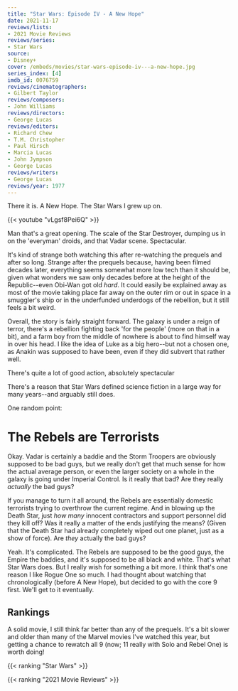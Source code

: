 ```yaml
---
title: "Star Wars: Episode IV - A New Hope"
date: 2021-11-17
reviews/lists:
- 2021 Movie Reviews
reviews/series:
- Star Wars
source:
- Disney+
cover: /embeds/movies/star-wars-episode-iv---a-new-hope.jpg
series_index: [4]
imdb_id: 0076759
reviews/cinematographers:
- Gilbert Taylor
reviews/composers:
- John Williams
reviews/directors:
- George Lucas
reviews/editors:
- Richard Chew
- T.M. Christopher
- Paul Hirsch
- Marcia Lucas
- John Jympson
- George Lucas
reviews/writers:
- George Lucas
reviews/year: 1977
---
```


There it is. A New Hope. The Star Wars I grew up on. 

{{< youtube "vLgsf8Pei6Q" >}}

Man that's a great opening. The scale of the Star Destroyer, dumping us in on the 'everyman' droids, and that Vadar scene. Spectacular. 

<!--more-->

It's kind of strange both watching this after re-watching the prequels and after so long. Strange after the prequels because, having been filmed decades later, everything seems somewhat more low tech than it should be, given what wonders we saw only decades before at the height of the Republic--even Obi-Wan got old *hard*. It could easily be explained away as most of the movie taking place far away on the outer rim or out in space in a smuggler's ship or in the underfunded underdogs of the rebellion, but it still feels a bit weird. 

Overall, the story is fairly straight forward. The galaxy is under a reign of terror, there's a rebellion fighting back 'for the people' (more on that in a bit), and a farm boy from the middle of nowhere is about to find himself way in over his head. I like the idea of Luke as a big hero--but not a chosen one, as Anakin was supposed to have been, even if they did subvert that rather well. 

There's quite a lot of good action, absolutely spectacular 

There's a reason that Star Wars defined science fiction in a large way for many years--and arguably still does. 

One random point:

# The Rebels are Terrorists

Okay. Vadar is certainly a baddie and the Storm Troopers are obviously supposed to be bad guys, but we really don't get that much sense for how the actual average person, or even the larger society on a whole in the galaxy is going under Imperial Control. Is it really that bad? Are they really *actually* the bad guys? 

If you manage to turn it all around, the Rebels are essentially domestic terrorists trying to overthrow the current regime. And in blowing up the Death Star, just *how many* innocent contractors and support personnel did they kill off? Was it really a matter of the ends justifying the means? (Given that the Death Star had already completely wiped out one planet, just as a show of force). Are *they* actually the bad guys? 

Yeah. It's complicated. The Rebels are supposed to be the good guys, the Empire the baddies, and it's supposed to be all black and white. That's what Star Wars does. But I really wish for something a bit more. I think that's one reason I like Rogue One so much. I had thought about watching that chronologically (before A New Hope), but decided to go with the core 9 first. We'll get to it eventually. 


## Rankings

A solid movie, I still think far better than any of the prequels. It's a bit slower and older than many of the Marvel movies I've watched this year, but getting a chance to rewatch all 9 (now; 11 really with Solo and Rebel One) is worth doing!

{{< ranking "Star Wars" >}}

{{< ranking "2021 Movie Reviews" >}}